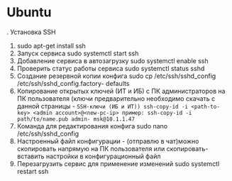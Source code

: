 # Ubuntu
. Установка SSH
1. sudo apt-get install ssh
2. Запуск сервиса sudo systemctl start ssh
3. Добавление сервиса в автозагрузку sudo systemctl enable ssh
4. Проверить статус работы сервиса sudo systemctl status sshd
5. Создание резервной копии конфига sudo cp /etc/ssh/sshd_config /etc/ssh/sshd_config.factory- defaults
6. Копирование открытых ключей (ИТ и ИБ) c ПК администраторов на ПК пользователя (ключи предварительно необходимо скачать с данной страницы - `SSH-ключи (ИБ и ИТ)) ssh-copy-id -i <path-to-key> <admin account>@<new-pc-ip> пример: ssh-copy-id -i path/to/name.pub admin- msk@10.1.1.47`
7. Команда для редактирования конфига sudo nano /etc/ssh/sshd_config 
8. Настроенный файл конфигурации - (отправлю в чат)можно скопировать напрямую на ПК пользователя или скопировать-вставить настройки в конфигурационный файл 
9. Перезагрузить сервис для применение изменений sudo systemctl restart ssh